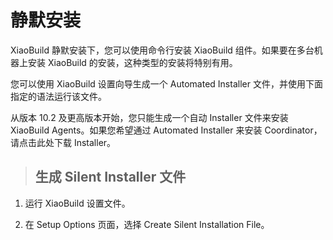 # 静默安装 #
XiaoBuild 静默安装下，您可以使用命令行安装 XiaoBuild 组件。如果要在多台机器上安装 XiaoBuild 的安装，这种类型的安装将特别有用。

您可以使用 XiaoBuild 设置向导生成一个 Automated Installer 文件，并使用下面指定的语法运行该文件。

从版本 10.2 及更高版本开始，您只能生成一个自动 Installer 文件来安装 XiaoBuild Agents。如果您希望通过 Automated Installer 来安装 Coordinator，请点击此处下载 Installer。


> ## 生成 Silent Installer 文件 ##

1. 运行 XiaoBuild 设置文件。

2. 在 Setup Options 页面，选择 Create Silent Installation File。